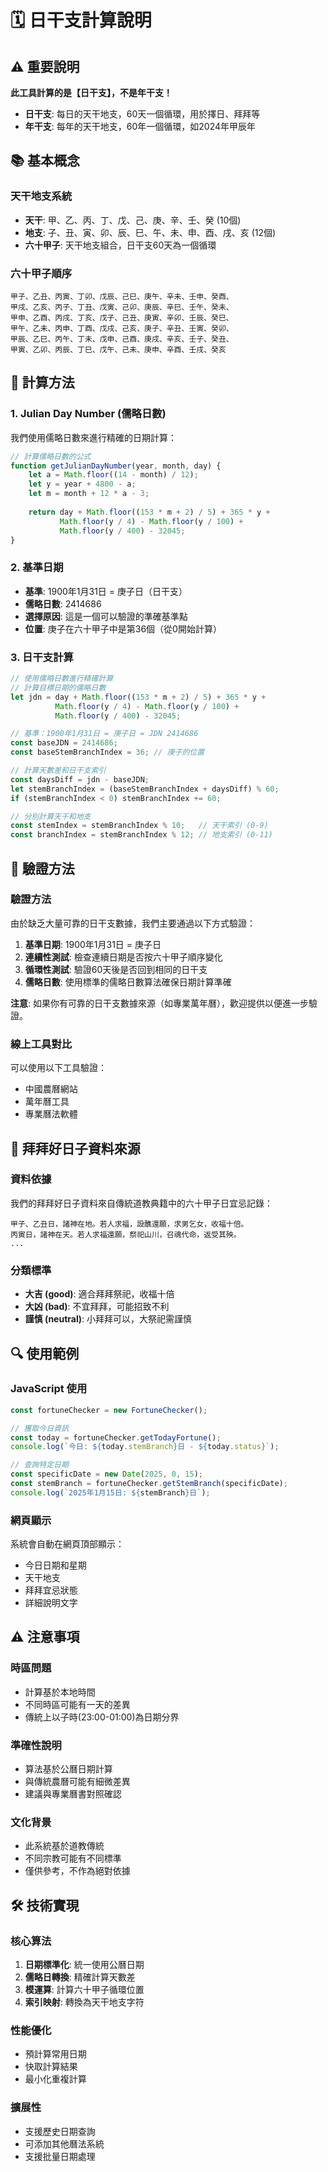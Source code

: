# 🗓️ 日干支計算說明

## ⚠️ 重要說明

**此工具計算的是【日干支】，不是年干支！**

- **日干支**: 每日的天干地支，60天一個循環，用於擇日、拜拜等
- **年干支**: 每年的天干地支，60年一個循環，如2024年甲辰年

## 📚 基本概念

### 天干地支系統
- **天干**: 甲、乙、丙、丁、戊、己、庚、辛、壬、癸 (10個)
- **地支**: 子、丑、寅、卯、辰、巳、午、未、申、酉、戌、亥 (12個)
- **六十甲子**: 天干地支組合，日干支60天為一個循環

### 六十甲子順序
```
甲子、乙丑、丙寅、丁卯、戊辰、己巳、庚午、辛未、壬申、癸酉、
甲戌、乙亥、丙子、丁丑、戊寅、己卯、庚辰、辛巳、壬午、癸未、
甲申、乙酉、丙戌、丁亥、戊子、己丑、庚寅、辛卯、壬辰、癸巳、
甲午、乙未、丙申、丁酉、戊戌、己亥、庚子、辛丑、壬寅、癸卯、
甲辰、乙巳、丙午、丁未、戊申、己酉、庚戌、辛亥、壬子、癸丑、
甲寅、乙卯、丙辰、丁巳、戊午、己未、庚申、辛酉、壬戌、癸亥
```

## 🔢 計算方法

### 1. Julian Day Number (儒略日數)
我們使用儒略日數來進行精確的日期計算：

```javascript
// 計算儒略日數的公式
function getJulianDayNumber(year, month, day) {
    let a = Math.floor((14 - month) / 12);
    let y = year + 4800 - a;
    let m = month + 12 * a - 3;
    
    return day + Math.floor((153 * m + 2) / 5) + 365 * y + 
           Math.floor(y / 4) - Math.floor(y / 100) + 
           Math.floor(y / 400) - 32045;
}
```

### 2. 基準日期
- **基準**: 1900年1月31日 = 庚子日（日干支）
- **儒略日數**: 2414686
- **選擇原因**: 這是一個可以驗證的準確基準點
- **位置**: 庚子在六十甲子中是第36個（從0開始計算）

### 3. 日干支計算
```javascript
// 使用儒略日數進行精確計算
// 計算目標日期的儒略日數
let jdn = day + Math.floor((153 * m + 2) / 5) + 365 * y + 
          Math.floor(y / 4) - Math.floor(y / 100) + 
          Math.floor(y / 400) - 32045;

// 基準：1900年1月31日 = 庚子日 = JDN 2414686
const baseJDN = 2414686;
const baseStemBranchIndex = 36; // 庚子的位置

// 計算天數差和日干支索引
const daysDiff = jdn - baseJDN;
let stemBranchIndex = (baseStemBranchIndex + daysDiff) % 60;
if (stemBranchIndex < 0) stemBranchIndex += 60;

// 分別計算天干和地支
const stemIndex = stemBranchIndex % 10;   // 天干索引 (0-9)
const branchIndex = stemBranchIndex % 12; // 地支索引 (0-11)
```

## 🎯 驗證方法

### 驗證方法
由於缺乏大量可靠的日干支數據，我們主要通過以下方式驗證：

1. **基準日期**: 1900年1月31日 = 庚子日
2. **連續性測試**: 檢查連續日期是否按六十甲子順序變化
3. **循環性測試**: 驗證60天後是否回到相同的日干支
4. **儒略日數**: 使用標準的儒略日數算法確保日期計算準確

**注意**: 如果你有可靠的日干支數據來源（如專業萬年曆），歡迎提供以便進一步驗證。

### 線上工具對比
可以使用以下工具驗證：
- 中國農曆網站
- 萬年曆工具
- 專業曆法軟體

## 📖 拜拜好日子資料來源

### 資料依據
我們的拜拜好日子資料來自傳統道教典籍中的六十甲子日宜忌記錄：

```
甲子、乙丑日，諸神在地。若人求福，設醮還願，求男乞女，收福十倍。
丙寅日，諸神在天。若人求福還願，祭祀山川，召魂代命，返受其殃。
...
```

### 分類標準
- **大吉 (good)**: 適合拜拜祭祀，收福十倍
- **大凶 (bad)**: 不宜拜拜，可能招致不利
- **謹慎 (neutral)**: 小拜拜可以，大祭祀需謹慎

## 🔍 使用範例

### JavaScript 使用
```javascript
const fortuneChecker = new FortuneChecker();

// 獲取今日資訊
const today = fortuneChecker.getTodayFortune();
console.log(`今日: ${today.stemBranch}日 - ${today.status}`);

// 查詢特定日期
const specificDate = new Date(2025, 0, 15);
const stemBranch = fortuneChecker.getStemBranch(specificDate);
console.log(`2025年1月15日: ${stemBranch}日`);
```

### 網頁顯示
系統會自動在網頁頂部顯示：
- 今日日期和星期
- 天干地支
- 拜拜宜忌狀態
- 詳細說明文字

## ⚠️ 注意事項

### 時區問題
- 計算基於本地時間
- 不同時區可能有一天的差異
- 傳統上以子時(23:00-01:00)為日期分界

### 準確性說明
- 算法基於公曆日期計算
- 與傳統農曆可能有細微差異
- 建議與專業曆書對照確認

### 文化背景
- 此系統基於道教傳統
- 不同宗教可能有不同標準
- 僅供參考，不作為絕對依據

## 🛠️ 技術實現

### 核心算法
1. **日期標準化**: 統一使用公曆日期
2. **儒略日轉換**: 精確計算天數差
3. **模運算**: 計算六十甲子循環位置
4. **索引映射**: 轉換為天干地支字符

### 性能優化
- 預計算常用日期
- 快取計算結果
- 最小化重複計算

### 擴展性
- 支援歷史日期查詢
- 可添加其他曆法系統
- 支援批量日期處理